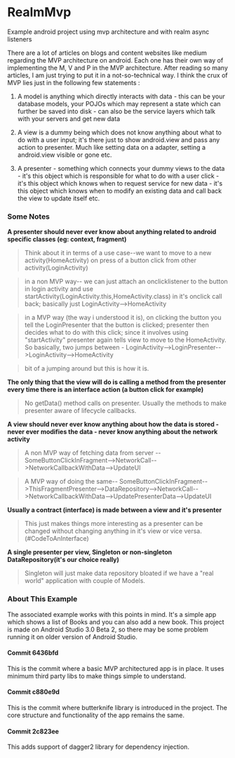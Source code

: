 # RealmMvp
Example android project using mvp architecture and with realm async listeners

There are a lot of articles on blogs and content websites like medium regarding the MVP architecture on android. Each one has their own way of implementing the M, V and P in the MVP architecture. After reading so many articles, I am just trying to put it in a not-so-technical way. I think the crux of MVP lies just in the following few statements :

1) A model is anything which directly interacts with data - this can be your database models, your POJOs which may represent a state which can further be saved into disk - can also be the service layers which talk with your servers and get new data

2) A view is a dummy being which does not know anything about what to do with a user input; it's there just to show android.view and pass any action to presenter. Much like setting data on a adapter, setting a android.view visible or gone etc.

3) A presenter - something which connects your dummy views to the data - it's this object which is responsible for what to do with a user click - it's this object which knows when to request service for new data - it's this object which knows when to modify an existing data and call back the view to update itself etc.
### Some Notes
**A presenter should never ever know about anything related to android specific classes (eg: context, fragment)**

>Think about it in terms of a use case--we want to move to a new activity(HomeActivity) on press of a button click from other activity(LoginActivity)

>in a non MVP way-- we can just attach an onclicklistener to the button in login activity and use startActivity(LoginActivity.this,HomeActivity.class) in it's onclick call back; basically just LoginActivity-->HomeActivity

>in a MVP way (the way i understood it is), on clicking the button you tell the LoginPresenter that the button is clicked; presenter then decides what to do with this click; since it involves using "startActivity" presenter again tells view to move to the HomeActivity. So basically, two jumps between - LoginActivity-->LoginPresenter-->LoginActivity-->HomeActivity

>bit of a jumping around but this is how it is.

**The only thing that the view will do is calling a method from the presenter every time there is an interface action (a button click for example)**

>No getData() method calls on presenter. Usually the methods to make presenter aware of lifecycle callbacks.

**A view should never ever know anything about how the data is stored - never ever modifies the data - never know anything about the network activity**

>A non MVP way of fetching data from server -- SomeButtonClickInFragment-->NetworkCall-->NetworkCallbackWithData-->UpdateUI

>A MVP way of doing the same-- SomeButtonClickInFragment-->ThisFragmentPresenter-->DataRepository-->NetworkCall-->NetworkCallbackWithData-->UpdatePresenterData-->UpdateUI

**Usually a contract (interface) is made between a view and it's presenter**

>This just makes things more interesting as a presenter can be changed without changing anything in it's view or vice versa.(#CodeToAnInterface)

**A single presenter per view, Singleton or non-singleton DataRepository(it's our choice really)**

>Singleton will just make data repository bloated if we have a "real world" application with couple of Models.

### About This Example
The associated example works with this points in mind. It's a simple app which shows a list of Books and you can also add a new book. This project is made on Android Studio 3.0 Beta 2, so there may be some problem running it on older version of Android Studio.

#### Commit 6436bfd
This is the commit where a basic MVP architectured app is in place. It uses minimum third party libs to make things simple to understand.

#### Commit c880e9d
This is the commit where butterknife library is introduced in the project. The core structure and functionality of the app remains the same.

#### Commit 2c823ee
This adds support of dagger2 library for dependency injection.
